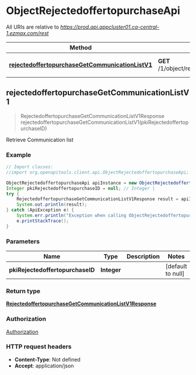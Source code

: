 # ObjectRejectedoffertopurchaseApi

All URIs are relative to *https://prod.api.appcluster01.ca-central-1.ezmax.com/rest*

Method | HTTP request | Description
------------- | ------------- | -------------
[**rejectedoffertopurchaseGetCommunicationListV1**](ObjectRejectedoffertopurchaseApi.md#rejectedoffertopurchaseGetCommunicationListV1) | **GET** /1/object/rejectedoffertopurchase/{pkiRejectedoffertopurchaseID}/getCommunicationList | Retrieve Communication list



## rejectedoffertopurchaseGetCommunicationListV1

> RejectedoffertopurchaseGetCommunicationListV1Response rejectedoffertopurchaseGetCommunicationListV1(pkiRejectedoffertopurchaseID)

Retrieve Communication list



### Example

```java
// Import classes:
//import org.openapitools.client.api.ObjectRejectedoffertopurchaseApi;

ObjectRejectedoffertopurchaseApi apiInstance = new ObjectRejectedoffertopurchaseApi();
Integer pkiRejectedoffertopurchaseID = null; // Integer | 
try {
    RejectedoffertopurchaseGetCommunicationListV1Response result = apiInstance.rejectedoffertopurchaseGetCommunicationListV1(pkiRejectedoffertopurchaseID);
    System.out.println(result);
} catch (ApiException e) {
    System.err.println("Exception when calling ObjectRejectedoffertopurchaseApi#rejectedoffertopurchaseGetCommunicationListV1");
    e.printStackTrace();
}
```

### Parameters


Name | Type | Description  | Notes
------------- | ------------- | ------------- | -------------
 **pkiRejectedoffertopurchaseID** | **Integer**|  | [default to null]

### Return type

[**RejectedoffertopurchaseGetCommunicationListV1Response**](RejectedoffertopurchaseGetCommunicationListV1Response.md)

### Authorization

[Authorization](../README.md#Authorization)

### HTTP request headers

- **Content-Type**: Not defined
- **Accept**: application/json


